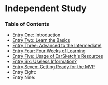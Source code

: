 # Independent Study
### Table of Contents
* [Entry One: Introduction](https://github.com/victoriaf6656/independent-study/blob/master/entries/entry01-plan.md)
* [Entry Two: Learn the Basics](entries/entry02.md)
* [Entry Three: Advanced to the Intermediate!](entries/entry03.md)
* [Entry Four: Four Weeks of Learning](entries/entry04.md)
* [Entry Five: Usage of EarSketch's Resources](entries/entry05.md)
* [Entry Six: Useless Information?](entries/entry06.md)
* [Entry Seven: Getting Ready for the MVP](entries/entry07.md)
* Entry Eight:
* Entry Nine: